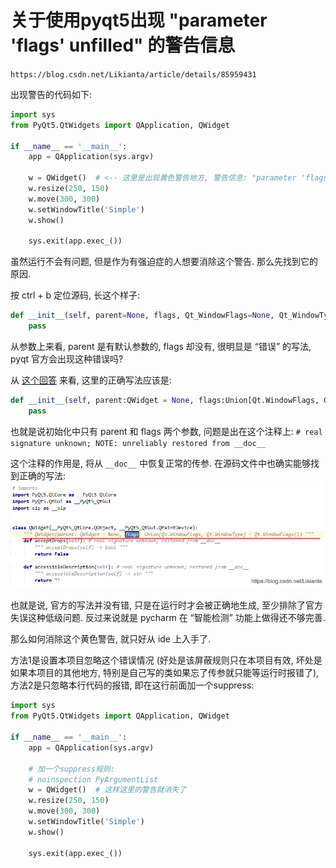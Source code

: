 # 关于使用pyqt5出现 "parameter 'flags' unfilled" 的警告信息
`https://blog.csdn.net/Likianta/article/details/85959431`

出现警告的代码如下:
```python
import sys
from PyQt5.QtWidgets import QApplication, QWidget

if __name__ == '__main__':
    app = QApplication(sys.argv)

    w = QWidget()  # <-- 这里是出现黄色警告地方, 警告信息: "parameter 'flags' unfilled"
    w.resize(250, 150)
    w.move(300, 300)
    w.setWindowTitle('Simple')
    w.show()
    
    sys.exit(app.exec_())
```

虽然运行不会有问题, 但是作为有强迫症的人想要消除这个警告. 那么先找到它的原因.

按 ctrl + b 定位源码, 长这个样子:
```python
def __init__(self, parent=None, flags, Qt_WindowFlags=None, Qt_WindowType=None, *args, **kwargs): # real signature unknown; NOTE: unreliably restored from __doc__
    pass
```

从参数上来看, parent 是有默认参数的, flags 却没有, 很明显是 “错误” 的写法, pyqt 官方会出现这种错误吗?

从 <a href="https://stackoverflow.com/questions/40835014/pyqt5-non-default-parameter-after-default-parameter" rel="nofollow">这个回答</a> 来看, 这里的正确写法应该是:
```python
def __init__(self, parent:QWidget = None, flags:Union[Qt.WindowFlags, Qt.WindowType]=Qt.WindowFlags()):
    pass
```
也就是说初始化中只有 parent 和 flags 两个参数, 问题是出在这个注释上: `# real signature unknown; NOTE: unreliably restored from __doc__`

这个注释的作用是, 将从 `__doc__` 中恢复正常的传参. 在源码文件中也确实能够找到正确的写法:
![](assets/markdown-img-paste-20200220124706310.png)

也就是说, 官方的写法并没有错, 只是在运行时才会被正确地生成, 至少排除了官方失误这种低级问题. 反过来说就是 pycharm 在 “智能检测” 功能上做得还不够完善.

那么如何消除这个黄色警告, 就只好从 ide 上入手了.

方法1是设置本项目忽略这个错误情况 (好处是该屏蔽规则只在本项目有效, 坏处是如果本项目的其他地方, 特别是自己写的类如果忘了传参就只能等运行时报错了), 方法2是只忽略本行代码的报错, 即在这行前面加一个suppress:
```python
import sys
from PyQt5.QtWidgets import QApplication, QWidget

if __name__ == '__main__':
    app = QApplication(sys.argv)

    # 加一个suppress规则:
    # noinspection PyArgumentList
    w = QWidget()  # 这样这里的警告就消失了
    w.resize(250, 150)
    w.move(300, 300)
    w.setWindowTitle('Simple')
    w.show()
    
    sys.exit(app.exec_())
```




```python

```







